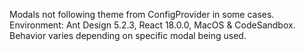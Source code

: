 Modals not following theme from ConfigProvider in some cases. Environment: Ant Design 5.2.3, React 18.0.0, MacOS & CodeSandbox. Behavior varies depending on specific modal being used.
